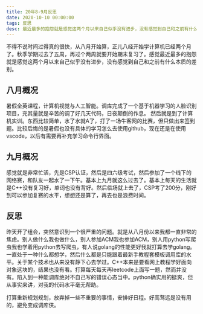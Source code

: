 ```yaml
---
title: 20年8-9月反思
date: 2020-10-10 00:00:00
tags: 反思
desc: 最近最多的抱怨就是感觉这两个月以来自己似乎没有进步，没有感觉到自己和之前有什么本质的差别。所以打算做一些反思。
---
```

不得不说时间过得真的很快，从八月开始算，正儿八经开始学计算机已经两个月了。秋季学期过去了五周，再过个两周就要开始期末复习了。感觉最近最多的抱怨就是感觉这两个月以来自己似乎没有进步，没有感觉到自己和之前有什么本质的差别。

## 八月概况
暑假全英课程，计算机视觉与人工智能。调库完成了一个基于机器学习的人脸识别项目，充其量就是辛苦的调了好几天代码，日夜颠倒的作息。
然后就是到了计算机实训。东西比较简单，水了水就A了，打了一场牛客网的比赛，但只做出来签到题。比较后悔的是暑假也没有具体的学习怎么去使用github，现在还是在使用vscode，以后有需要再补充学习命令行界面。

## 九月概况
感觉就是非常忙活，先是CSP认证，然后是四六级考试，然后参加了一个线下的网络赛，和队友一起水了一下午。基本上九月就这么过去了。基本上每天的生活就是C++没有复习好，单词也没有背好。然后临场就上去了，CSP考了200分，刚好到可以参加复赛的水平，想想还是算了，再去也是浪费时间。

## 反思
昨天开了组会，突然意识到一个很严重的问题。就是从八月份以来我都一直非常的焦虑。别人做什么我也做什么，别人参加ACM我也参加ACM，别人用python写爬虫我也学着用python去写爬虫，有人说golang的性能更好我就打算去学golang。一直处于一种什么都想学，然后什么都是只能跟着最新手教程套模板调用库的水平。关于某个技术也从来没有静下心去学过。C++本来是要看网上教程学好面向对象这块的，结果也没有看。打算每天每天再leetcode上面写一题，然而并没有。陷入到一种能调库绝对不自己写的错误心态当中。python确实用的挺爽，但从事实来讲，对我的代码水平毫无帮助。

打算重新规划规划，放弃掉一些不重要的事情，安排好日程。好高骛远是没有用的，避免变成调库侠。